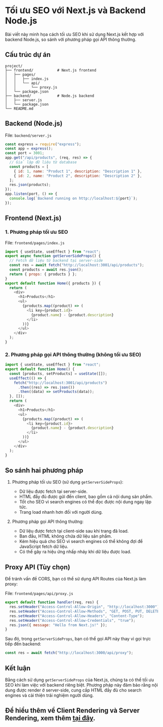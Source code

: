 # Tối ưu SEO với Next.js và Backend Node.js

Bài viết này minh họa cách tối ưu SEO khi sử dụng Next.js kết hợp với backend Node.js, so sánh với phương pháp gọi API thông thường.

## Cấu trúc dự án

```
project/
├── frontend/           # Next.js frontend
│   ├── pages/
│   │   ├── index.js
│   │   └── api/
│   │       └── proxy.js
│   └── package.json
├── backend/            # Node.js backend
│   ├── server.js
│   └── package.json
└── README.md
```

## Backend (Node.js)

File: `backend/server.js`

```javascript
const express = require("express");
const app = express();
const port = 3001;
app.get("/api/products", (req, res) => {
  // Giả lập dữ liệu từ database
  const products = [
    { id: 1, name: "Product 1", description: "Description 1" },
    { id: 2, name: "Product 2", description: "Description 2" },
  ];
  res.json(products);
});
app.listen(port, () => {
  console.log(`Backend running on http://localhost:${port}`);
});
```

## Frontend (Next.js)

### 1. Phương pháp tối ưu SEO

File: `frontend/pages/index.js`

```javascript
import { useState, useEffect } from "react";
export async function getServerSideProps() {
  // Fetch dữ liệu từ backend tại server-side
  const res = await fetch("http://localhost:3001/api/products");
  const products = await res.json();
  return { props: { products } };
}
export default function Home({ products }) {
  return (
    <div>
      <h1>Products</h1>
      <ul>
        {products.map((product) => (
          <li key={product.id}>
            {product.name} - {product.description}
          </li>
        ))}
      </ul>
    </div>
  );
}
```

### 2. Phương pháp gọi API thông thường (không tối ưu SEO)

```javascript
import { useState, useEffect } from "react";
export default function Home() {
  const [products, setProducts] = useState([]);
  useEffect(() => {
    fetch("http://localhost:3001/api/products")
      .then((res) => res.json())
      .then((data) => setProducts(data));
  }, []);
  return (
    <div>
      <h1>Products</h1>
      <ul>
        {products.map((product) => (
          <li key={product.id}>
            {product.name} - {product.description}
          </li>
        ))}
      </ul>
    </div>
  );
}
```

## So sánh hai phương pháp

1. Phương pháp tối ưu SEO (sử dụng `getServerSideProps`):

   - Dữ liệu được fetch tại server-side.
   - HTML đầy đủ được gửi đến client, bao gồm cả nội dung sản phẩm.
   - Tốt cho SEO vì search engines có thể đọc được nội dung ngay lập tức.
   - Trang load nhanh hơn đối với người dùng.

2. Phương pháp gọi API thông thường:
   - Dữ liệu được fetch tại client-side sau khi trang đã load.
   - Ban đầu, HTML không chứa dữ liệu sản phẩm.
   - Kém hiệu quả cho SEO vì search engines có thể không đợi để JavaScript fetch dữ liệu.
   - Có thể gây ra hiệu ứng nhấp nháy khi dữ liệu được load.

## Proxy API (Tùy chọn)

Để tránh vấn đề CORS, bạn có thể sử dụng API Routes của Next.js làm proxy:

File: `frontend/pages/api/proxy.js`

```javascript
export default function handler(req, res) {
  res.setHeader("Access-Control-Allow-Origin", "http://localhost:3000");
  res.setHeader("Access-Control-Allow-Methods", "GET, POST, PUT, DELETE");
  res.setHeader("Access-Control-Allow-Headers", "Content-Type");
  res.setHeader("Access-Control-Allow-Credentials", "true");
  res.json({ message: "Hello from Next.js!" });
}
```

Sau đó, trong `getServerSideProps`, bạn có thể gọi API này thay vì gọi trực tiếp đến backend:

```javascript
const res = await fetch("http://localhost:3000/api/proxy");
```

## Kết luận

Bằng cách sử dụng `getServerSideProps` của Next.js, chúng ta có thể tối ưu SEO khi làm việc với backend riêng biệt. Phương pháp này đảm bảo rằng nội dung được render ở server-side, cung cấp HTML đầy đủ cho search engines và cải thiện trải nghiệm người dùng.

## Để hiểu thêm về Client Rendering và Server Rendering, xem thêm [tại đây](https://chatgpt.com/share/670c2e59-7234-800a-894b-9ef569847a04).


